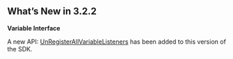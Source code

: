 
## What’s New in 3.2.2


**Variable Interface**

A new API: [UnRegisterAllVariableListeners][1] has been added to this version of the SDK.

[1]:	https://control4.github.io/docs-driverworks-api/#unregisteredallvariablelisteners